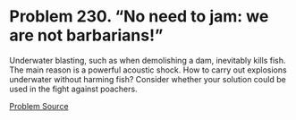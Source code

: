# Problem 230. “No need to jam: we are not barbarians!”

Underwater blasting, such as when demolishing a dam, inevitably kills fish. The main reason is a powerful acoustic shock. How to carry out explosions underwater without harming fish? Consider whether your solution could be used in the fight against poachers.

[Problem Source](https://www.trizland.ru/tasks/1302/)